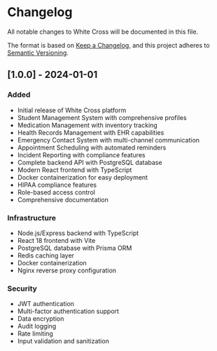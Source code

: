 # Changelog

All notable changes to White Cross will be documented in this file.

The format is based on [Keep a Changelog](https://keepachangelog.com/en/1.0.0/),
and this project adheres to [Semantic Versioning](https://semver.org/spec/v2.0.0.html).

## [1.0.0] - 2024-01-01

### Added
- Initial release of White Cross platform
- Student Management System with comprehensive profiles
- Medication Management with inventory tracking
- Health Records Management with EHR capabilities
- Emergency Contact System with multi-channel communication
- Appointment Scheduling with automated reminders
- Incident Reporting with compliance features
- Complete backend API with PostgreSQL database
- Modern React frontend with TypeScript
- Docker containerization for easy deployment
- HIPAA compliance features
- Role-based access control
- Comprehensive documentation

### Infrastructure
- Node.js/Express backend with TypeScript
- React 18 frontend with Vite
- PostgreSQL database with Prisma ORM
- Redis caching layer
- Docker containerization
- Nginx reverse proxy configuration

### Security
- JWT authentication
- Multi-factor authentication support
- Data encryption
- Audit logging
- Rate limiting
- Input validation and sanitization